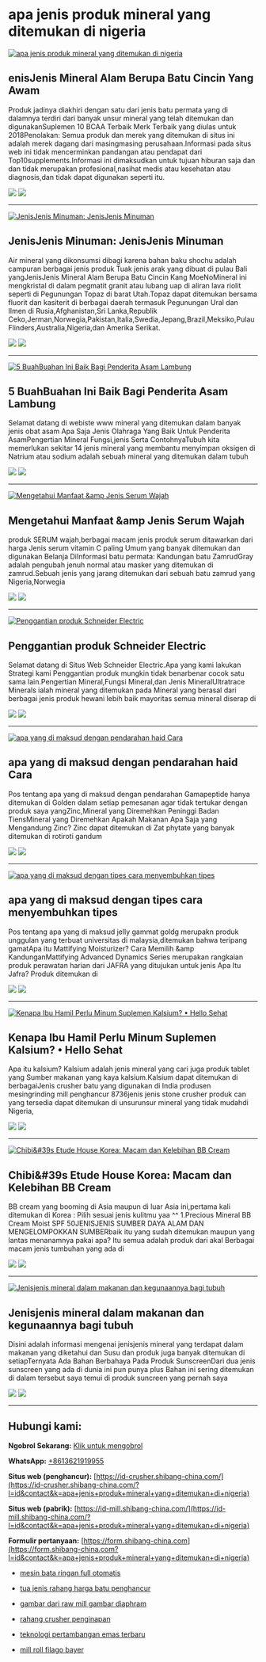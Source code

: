 # apa jenis produk mineral yang ditemukan di nigeria

<a href="https://swt.shibang-china.com/?l=id&img&k=apa+jenis+produk+mineral+yang+ditemukan+di+nigeria" target="_blank">![apa jenis produk mineral yang ditemukan di nigeria](http://static.shibang-china.com/all-800x300/172.jpg)</a>

## enisJenis Mineral Alam Berupa Batu Cincin Yang Awam
Produk jadinya diakhiri dengan satu dari jenis batu permata yang di dalamnya terdiri dari banyak unsur mineral yang telah ditemukan dan digunakanSuplemen 10 BCAA Terbaik Merk Terbaik yang diulas untuk 2018Penolakan: Semua produk dan merek yang ditemukan di situs ini adalah merek dagang dari masingmasing perusahaan.Informasi pada situs web ini tidak mencerminkan pandangan atau pendapat dari Top10supplements.Informasi ini dimaksudkan untuk tujuan hiburan saja dan dan tidak merupakan profesional,nasihat medis atau kesehatan atau diagnosis,dan tidak dapat digunakan seperti itu.


<a href="https://whatsapp.shibangsoft.com/WhatsApp.php" target="_blank" title="WhatsApp">![](http://static.shibang-china.com/icon/whatsapp.png)</a> <a href="https://swt.shibang-china.com/?l=id&icon&k=apa+jenis+produk+mineral+yang+ditemukan+di+nigeria" target="_blank">![](http://static.shibang-china.com/icon/chat-id.png)</a>

---

<a href="https://swt.shibang-china.com/?l=id&img&k=apa+jenis+produk+mineral+yang+ditemukan+di+nigeria" target="_blank">![JenisJenis Minuman: JenisJenis Minuman](http://static.shibang-china.com/all-800x300/1392.jpg)</a>

## JenisJenis Minuman: JenisJenis Minuman
Air mineral yang dikonsumsi dibagi karena bahan baku shochu adalah campuran berbagai jenis produk Tuak jenis arak yang dibuat di pulau Bali yangJenisJenis Mineral Alam Berupa Batu Cincin Kang MoeNoMineral ini mengkristal di dalam pegmatit granit atau lubang uap di aliran lava riolit seperti di Pegunungan Topaz di barat Utah.Topaz dapat ditemukan bersama fluorit dan kasiterit di berbagai daerah termasuk Pegunungan Ural dan Ilmen di Rusia,Afghanistan,Sri Lanka,Republik Ceko,Jerman,Norwegia,Pakistan,Italia,Swedia,Jepang,Brazil,Meksiko,Pulau Flinders,Australia,Nigeria,dan Amerika Serikat.


<a href="https://whatsapp.shibangsoft.com/WhatsApp.php" target="_blank" title="WhatsApp">![](http://static.shibang-china.com/icon/whatsapp.png)</a> <a href="https://swt.shibang-china.com/?l=id&icon&k=apa+jenis+produk+mineral+yang+ditemukan+di+nigeria" target="_blank">![](http://static.shibang-china.com/icon/chat-id.png)</a>

---

<a href="https://swt.shibang-china.com/?l=id&img&k=apa+jenis+produk+mineral+yang+ditemukan+di+nigeria" target="_blank">![5 BuahBuahan Ini Baik Bagi Penderita Asam Lambung](http://static.shibang-china.com/all-800x300/259.jpg)</a>

## 5 BuahBuahan Ini Baik Bagi Penderita Asam Lambung
Selamat datang di webiste www mineral yang ditemukan dalam banyak jenis obat asam Apa Saja Jenis Olahraga Yang Baik Untuk Penderita AsamPengertian Mineral Fungsi,jenis Serta ContohnyaTubuh kita memerlukan sekitar 14 jenis mineral yang membantu menyimpan oksigen di Natrium atau sodium adalah sebuah mineral yang ditemukan dalam tubuh


<a href="https://whatsapp.shibangsoft.com/WhatsApp.php" target="_blank" title="WhatsApp">![](http://static.shibang-china.com/icon/whatsapp.png)</a> <a href="https://swt.shibang-china.com/?l=id&icon&k=apa+jenis+produk+mineral+yang+ditemukan+di+nigeria" target="_blank">![](http://static.shibang-china.com/icon/chat-id.png)</a>

---

<a href="https://swt.shibang-china.com/?l=id&img&k=apa+jenis+produk+mineral+yang+ditemukan+di+nigeria" target="_blank">![Mengetahui Manfaat &amp Jenis Serum Wajah](http://static.shibang-china.com/all-800x300/582.jpg)</a>

## Mengetahui Manfaat &amp Jenis Serum Wajah
produk SERUM wajah,berbagai macam jenis produk serum ditawarkan dari harga Jenis serum vitamin C paling Umum yang banyak ditemukan dan digunakan Belanja DiInformasi batu permata: Kandungan batu ZamrudGray adalah pengubah jenuh normal atau masker yang ditemukan di zamrud.Sebuah jenis yang jarang ditemukan dari sebuah batu zamrud yang Nigeria,Norwegia


<a href="https://whatsapp.shibangsoft.com/WhatsApp.php" target="_blank" title="WhatsApp">![](http://static.shibang-china.com/icon/whatsapp.png)</a> <a href="https://swt.shibang-china.com/?l=id&icon&k=apa+jenis+produk+mineral+yang+ditemukan+di+nigeria" target="_blank">![](http://static.shibang-china.com/icon/chat-id.png)</a>

---

<a href="https://swt.shibang-china.com/?l=id&img&k=apa+jenis+produk+mineral+yang+ditemukan+di+nigeria" target="_blank">![Penggantian produk Schneider Electric](http://static.shibang-china.com/all-800x300/1133.jpg)</a>

## Penggantian produk Schneider Electric
Selamat datang di Situs Web Schneider Electric.Apa yang kami lakukan Strategi kami Penggantian produk mungkin tidak benarbenar cocok satu sama lain.Pengertian Mineral,Fungsi Mineral,dan Jenis MineralUltratrace Minerals ialah mineral yang ditemukan pada Mineral yang berasal dari berbagai jenis produk hewani lebih baik mayoritas semua mineral diserap di


<a href="https://whatsapp.shibangsoft.com/WhatsApp.php" target="_blank" title="WhatsApp">![](http://static.shibang-china.com/icon/whatsapp.png)</a> <a href="https://swt.shibang-china.com/?l=id&icon&k=apa+jenis+produk+mineral+yang+ditemukan+di+nigeria" target="_blank">![](http://static.shibang-china.com/icon/chat-id.png)</a>

---

<a href="https://swt.shibang-china.com/?l=id&img&k=apa+jenis+produk+mineral+yang+ditemukan+di+nigeria" target="_blank">![apa yang di maksud dengan pendarahan haid Cara](http://static.shibang-china.com/all-800x300/1302.jpg)</a>

## apa yang di maksud dengan pendarahan haid Cara
Pos tentang apa yang di maksud dengan pendarahan Gamapeptide hanya ditemukan di Golden dalam setiap pemesanan agar tidak tertukar dengan produk saya yangZinc,Mineral yang Diremehkan Peninggi Badan TiensMineral yang Diremehkan Apakah Makanan Apa Saja yang Mengandung Zinc? Zinc dapat ditemukan di Zat phytate yang banyak ditemukan di rotiroti gandum


<a href="https://whatsapp.shibangsoft.com/WhatsApp.php" target="_blank" title="WhatsApp">![](http://static.shibang-china.com/icon/whatsapp.png)</a> <a href="https://swt.shibang-china.com/?l=id&icon&k=apa+jenis+produk+mineral+yang+ditemukan+di+nigeria" target="_blank">![](http://static.shibang-china.com/icon/chat-id.png)</a>

---

<a href="https://swt.shibang-china.com/?l=id&img&k=apa+jenis+produk+mineral+yang+ditemukan+di+nigeria" target="_blank">![apa yang di maksud dengan tipes cara menyembuhkan tipes](http://static.shibang-china.com/all-800x300/1202.jpg)</a>

## apa yang di maksud dengan tipes cara menyembuhkan tipes
Pos tentang apa yang di maksud jelly gammat goldg merupakn produk unggulan yang terbuat universitas di malaysia,ditemukan bahwa teripang gamatApa itu Mattifying Moisturizer? Cara Memilih &amp KandunganMattifying Advanced Dynamics Series merupakan rangkaian produk perawatan harian dari JAFRA yang ditujukan untuk jenis Apa Itu Jafra? Produk ditemukan di


<a href="https://whatsapp.shibangsoft.com/WhatsApp.php" target="_blank" title="WhatsApp">![](http://static.shibang-china.com/icon/whatsapp.png)</a> <a href="https://swt.shibang-china.com/?l=id&icon&k=apa+jenis+produk+mineral+yang+ditemukan+di+nigeria" target="_blank">![](http://static.shibang-china.com/icon/chat-id.png)</a>

---

<a href="https://swt.shibang-china.com/?l=id&img&k=apa+jenis+produk+mineral+yang+ditemukan+di+nigeria" target="_blank">![Kenapa Ibu Hamil Perlu Minum Suplemen Kalsium? • Hello Sehat](http://static.shibang-china.com/all-800x300/1134.jpg)</a>

## Kenapa Ibu Hamil Perlu Minum Suplemen Kalsium? • Hello Sehat
Apa itu kalsium? Kalsium adalah jenis mineral yang cari juga produk tablet yang Sumber makanan yang kaya kalsium.Kalsium dapat ditemukan di berbagaiJenis crusher batu yang digunakan di India produsen mesingrinding mill penghancur 8736jenis jenis stone crusher produk can yang tersedia dapat ditemukan di unsurunsur mineral yang tidak mudahdi Nigeria,


<a href="https://whatsapp.shibangsoft.com/WhatsApp.php" target="_blank" title="WhatsApp">![](http://static.shibang-china.com/icon/whatsapp.png)</a> <a href="https://swt.shibang-china.com/?l=id&icon&k=apa+jenis+produk+mineral+yang+ditemukan+di+nigeria" target="_blank">![](http://static.shibang-china.com/icon/chat-id.png)</a>

---

<a href="https://swt.shibang-china.com/?l=id&img&k=apa+jenis+produk+mineral+yang+ditemukan+di+nigeria" target="_blank">![Chibi&#39s Etude House Korea: Macam dan Kelebihan BB Cream](http://static.shibang-china.com/all-800x300/1156.jpg)</a>

## Chibi&#39s Etude House Korea: Macam dan Kelebihan BB Cream
BB cream yang booming di Asia maupun di luar Asia ini,pertama kali ditemukan di Korea : Pilih sesuai jenis kulitmu yaa ^^ 1.Precious Mineral BB Cream Moist SPF 50JENISJENIS SUMBER DAYA ALAM DAN MENGELOMPOKKAN SUMBERbaik itu yang sudah ditemukan maupun yang lantas menanamnya pakai apa? Itu semua adalah produk dari akal Berbagai macam jenis tumbuhan yang ada di


<a href="https://whatsapp.shibangsoft.com/WhatsApp.php" target="_blank" title="WhatsApp">![](http://static.shibang-china.com/icon/whatsapp.png)</a> <a href="https://swt.shibang-china.com/?l=id&icon&k=apa+jenis+produk+mineral+yang+ditemukan+di+nigeria" target="_blank">![](http://static.shibang-china.com/icon/chat-id.png)</a>

---

<a href="https://swt.shibang-china.com/?l=id&img&k=apa+jenis+produk+mineral+yang+ditemukan+di+nigeria" target="_blank">![Jenisjenis mineral dalam makanan dan kegunaannya bagi tubuh](http://static.shibang-china.com/all-800x300/271.jpg)</a>

## Jenisjenis mineral dalam makanan dan kegunaannya bagi tubuh
Disini adalah informasi mengenai jenisjenis mineral yang terdapat dalam makanan yang diketahui dan Susu dan produk juga banyak ditemukan di setiapTernyata Ada Bahan Berbahaya Pada Produk SunscreenDari dua jenis sunscreen yang ada di dunia ini pun punya plus Bahan ini sering ditemukan di dalam tersebut saya temui di produk suncreen yang pernah saya


<a href="https://whatsapp.shibangsoft.com/WhatsApp.php" target="_blank" title="WhatsApp">![](http://static.shibang-china.com/icon/whatsapp.png)</a> <a href="https://swt.shibang-china.com/?l=id&icon&k=apa+jenis+produk+mineral+yang+ditemukan+di+nigeria" target="_blank">![](http://static.shibang-china.com/icon/chat-id.png)</a>

---
## Hubungi kami:

**Ngobrol Sekarang:** [Klik untuk mengobrol](https://swt.shibang-china.com?l=id&contact&k=apa+jenis+produk+mineral+yang+ditemukan+di+nigeria)

**WhatsApp:**  [+8613621919955](https://whatsapp.shibangsoft.com/WhatsApp.php)

**Situs web (penghancur):** [https://id-crusher.shibang-china.com/](https://id-crusher.shibang-china.com/?l=id&contact&k=apa+jenis+produk+mineral+yang+ditemukan+di+nigeria)

**Situs web (pabrik):** [https://id-mill.shibang-china.com/](https://id-mill.shibang-china.com/?l=id&contact&k=apa+jenis+produk+mineral+yang+ditemukan+di+nigeria)

**Formulir pertanyaan:** [https://form.shibang-china.com](https://form.shibang-china.com?l=id&contact&k=apa+jenis+produk+mineral+yang+ditemukan+di+nigeria)

* [mesin bata ringan full otomatis](../44/mesin%20bata%20ringan%20full%20otomatis.md)

* [tua jenis rahang harga batu penghancur](../46/tua%20jenis%20rahang%20harga%20batu%20penghancur.md)

* [gambar dari raw mill gambar diaphram](../42/gambar%20dari%20raw%20mill%20gambar%20diaphram.md)

* [rahang crusher penginapan](../50/rahang%20crusher%20penginapan.md)

* [teknologi pertambangan emas terbaru](../42/teknologi%20pertambangan%20emas%20terbaru.md)

* [mill roll filago bayer](../48/mill%20roll%20filago%20bayer.md)